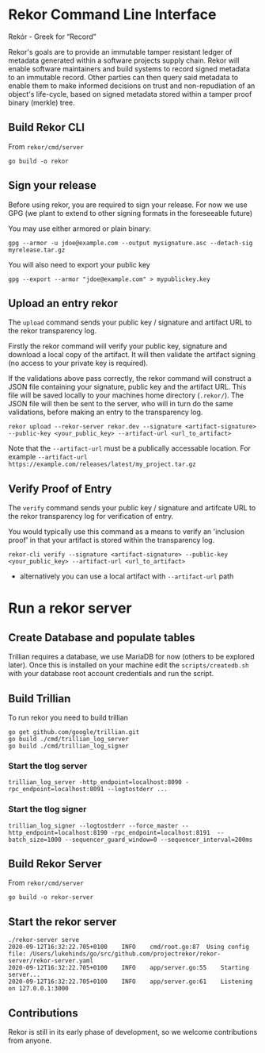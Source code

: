 # Rekor Command Line Interface

Rekór - Greek for “Record”

Rekor's goals are to provide an immutable tamper resistant ledger of metadata generated within a software projects supply chain.  Rekor will enable software maintainers and build systems to record signed metadata to an immutable record. Other parties can then query said metadata to enable them to make informed decisions on trust and non-repudiation of an object's life-cycle, based on signed metadata stored within a tamper proof binary (merkle) tree.

## Build Rekor CLI

From `rekor/cmd/server`

`go build -o rekor`

## Sign your release

Before using rekor, you are required to sign your release. For now we use GPG
(we plant to extend to other signing formats in the foreseeable future)

You may use either armored or plain binary:

`gpg --armor -u jdoe@example.com --output mysignature.asc --detach-sig
myrelease.tar.gz`

You will also need to export your public key

`gpg --export --armor "jdoe@example.com" > mypublickey.key`

## Upload an entry rekor

The `upload` command sends your public key / signature and artifact URL to the rekor transparency log.

Firstly the rekor command will verify your public key, signature and download
a local copy of the artifact. It will then validate the artifact signing (no
access to your private key is required).

If the validations above pass correctly, the rekor command will construct a JSON
file containing your signature, public key and the artifact URL. This file will
be saved locally to your machines home directory (`.rekor/`). The JSON file will
then be sent to the server, who will in turn do the same validations, before
making an entry to the transparency log.

`rekor upload --rekor-server rekor.dev --signature <artifact-signature> --public-key <your_public_key> --artifact-url <url_to_artifact>`

Note that the `--artifact-url` must be a publically accessable location. For example `--artifact-url https://example.com/releases/latest/my_project.tar.gz`

## Verify Proof of Entry

The `verify` command sends your public key / signature and artifcate URL to the rekor transparency log for verification of entry.

You would typically use this command as a means to  verify an 'inclusion proof'
in that your artifact is stored within the transparency log.

`rekor-cli verify --signature <artifact-signature> --public-key <your_public_key> --artifact-url <url_to_artifact>`

* alternatively you can use a local artifact with `--artifact-url` path

# Run a rekor server

## Create Database and populate tables

Trillian requires a database, we use MariaDB for now (others to be explored later). Once this
is installed on your machine edit the `scripts/createdb.sh` with your database root account credentials and run the script.

## Build Trillian

To run rekor you need to build trillian

```
go get github.com/google/trillian.git
go build ./cmd/trillian_log_server
go build ./cmd/trillian_log_signer

```

### Start the tlog server

```
trillian_log_server -http_endpoint=localhost:8090 -rpc_endpoint=localhost:8091 --logtostderr ...
```

### Start the tlog signer

```
trillian_log_signer --logtostderr --force_master --http_endpoint=localhost:8190 -rpc_endpoint=localhost:8191  --batch_size=1000 --sequencer_guard_window=0 --sequencer_interval=200ms
```

## Build Rekor Server

From `rekor/cmd/server`

`go build -o rekor-server`

## Start the rekor server

```
./rekor-server serve
2020-09-12T16:32:22.705+0100	INFO	cmd/root.go:87	Using config file: /Users/lukehinds/go/src/github.com/projectrekor/rekor-server/rekor-server.yaml
2020-09-12T16:32:22.705+0100	INFO	app/server.go:55	Starting server...
2020-09-12T16:32:22.705+0100	INFO	app/server.go:61	Listening on 127.0.0.1:3000
```

## Contributions

Rekor is still in its early phase of development, so we welcome contributions
from anyone.
